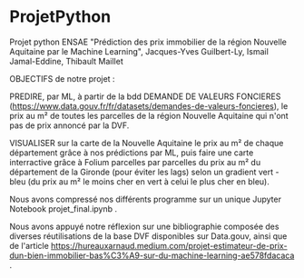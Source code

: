 # ProjetPython
Projet python ENSAE "Prédiction des prix immobilier de la région Nouvelle Aquitaine par le Machine Learning", Jacques-Yves Guilbert-Ly, Ismail Jamal-Eddine, Thibault Maillet

OBJECTIFS de notre projet :

PREDIRE, par ML, à partir de la bdd DEMANDE DE VALEURS FONCIERES (https://www.data.gouv.fr/fr/datasets/demandes-de-valeurs-foncieres),
le prix au m² de toutes les parcelles de la région Nouvelle Aquitaine qui n'ont pas de prix annoncé par la DVF.

VISUALISER sur la carte de la Nouvelle Aquitaine le prix au m² de chaque département grâce à nos prédictions par ML, puis faire une carte interractive grâce à Folium parcelles par parcelles du prix au m² du département de la Gironde (pour éviter les lags) selon un gradient vert - bleu (du prix au m² le moins cher en vert à celui le plus cher en bleu).

Nous avons compressé nos différents programme sur un unique Jupyter Notebook projet_final.ipynb .

Nous avons appuyé notre réflexion sur une bibliographie composée des diverses réutilisations de la base DVF disponibles sur Data.gouv, ainsi que de l'article https://hureauxarnaud.medium.com/projet-estimateur-de-prix-dun-bien-immobilier-bas%C3%A9-sur-du-machine-learning-ae578fdacaca .
